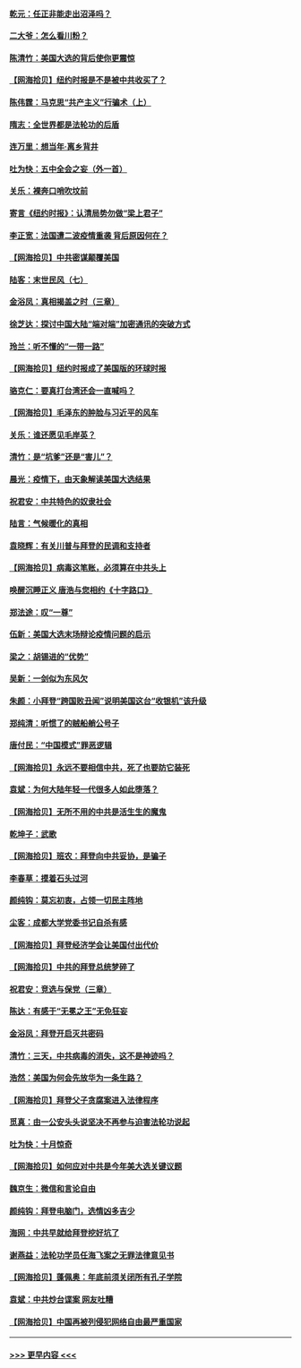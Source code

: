 #### [乾元：任正非能走出沼泽吗？](../pages/nsc993/n12515831.md?t=11010751) 
#### [二大爷：怎么看川粉？](../pages/nsc993/n12515820.md?t=11010751) 
#### [陈清竹：美国大选的背后使你更震惊](../pages/nsc993/n12515589.md?t=11010751) 
#### [【网海拾贝】纽约时报是不是被中共收买了？](../pages/nsc993/n12515122.md?t=11010751) 
#### [陈伟霆：马克思“共产主义”行骗术（上）](../pages/nsc993/n12510217.md?t=11010751) 
#### [隋志：全世界都是法轮功的后盾](../pages/nsc993/n12510636.md?t=11010751) 
#### [连万里：想当年‧离乡背井](../pages/nsc993/n12510623.md?t=11010751) 
#### [吐为快：五中全会之妄（外一首）](../pages/nsc993/n12510470.md?t=11010751) 
#### [关乐：裸奔口哨吹坟前](../pages/nsc993/n12510403.md?t=11010751) 
#### [寄言《纽约时报》：认清局势勿做“梁上君子”](../pages/nsc993/n12510042.md?t=11010751) 
#### [李正宽：法国遭二波疫情重袭 背后原因何在？](../pages/nsc993/n12509971.md?t=11010751) 
#### [【网海拾贝】中共密谋颠覆美国](../pages/nsc993/n12509816.md?t=11010751) 
#### [陆客：末世民风（七）](../pages/nsc993/n12507822.md?t=11010751) 
#### [金浴凤：真相揭盖之时（三章）](../pages/nsc993/n12507804.md?t=11010751) 
#### [徐芝达：探讨中国大陆“端对端”加密通讯的突破方式](../pages/nsc993/n12507682.md?t=11010751) 
#### [玲兰：听不懂的“一带一路”](../pages/nsc993/n12507669.md?t=11010751) 
#### [【网海拾贝】纽约时报成了美国版的环球时报](../pages/nsc993/n12507053.md?t=11010751) 
#### [骆克仁：要真打台湾还会一直喊吗？](../pages/nsc993/n12506843.md?t=11010751) 
#### [【网海拾贝】毛泽东的肿脸与习近平的风车](../pages/nsc993/n12504537.md?t=11010751) 
#### [关乐：谁还愿见毛岸英？](../pages/nsc993/n12503866.md?t=11010751) 
#### [清竹：是“坑爹”还是“害儿”？](../pages/nsc993/n12503034.md?t=11010751) 
#### [晨光：疫情下，由天象解读美国大选结果](../pages/nsc993/n12502536.md?t=11010751) 
#### [祝君安：中共特色的奴隶社会](../pages/nsc993/n12501529.md?t=11010751) 
#### [陆言：气候暖化的真相](../pages/nsc993/n12501183.md?t=11010751) 
#### [袁晓辉：有关川普与拜登的民调和支持者](../pages/nsc993/n12500433.md?t=11010751) 
#### [【网海拾贝】病毒这笔账，必须算在中共头上](../pages/nsc993/n12500320.md?t=11010751) 
#### [唤醒沉睡正义 唐浩与您相约《十字路口》](../pages/nsc993/n12497980.md?t=11010751) 
#### [郑法途：叹“一尊”](../pages/nsc993/n12498837.md?t=11010751) 
#### [伍新：美国大选末场辩论疫情问题的启示](../pages/nsc993/n12498829.md?t=11010751) 
#### [梁之：胡锡进的“优势”](../pages/nsc993/n12498780.md?t=11010751) 
#### [吴新：一剑似为东风欠](../pages/nsc993/n12498772.md?t=11010751) 
#### [朱颜：小拜登“跨国败丑闻”说明美国这台“收银机”该升级](../pages/nsc993/n12498731.md?t=11010751) 
#### [郑纯清：听惯了的贼船艄公号子](../pages/nsc993/n12498721.md?t=11010751) 
#### [唐付民：“中国模式”罪恶逻辑](../pages/nsc993/n12498310.md?t=11010751) 
#### [【网海拾贝】永远不要相信中共，死了也要防它装死](../pages/nsc993/n12498162.md?t=11010751) 
#### [袁斌：为何大陆年轻一代很多人如此堕落？](../pages/nsc993/n12495696.md?t=11010751) 
#### [【网海拾贝】无所不用的中共是活生生的魔鬼](../pages/nsc993/n12495621.md?t=11010751) 
#### [乾坤子：武歌](../pages/nsc993/n12493391.md?t=11010751) 
#### [【网海拾贝】班农：拜登向中共妥协，是骗子](../pages/nsc993/n12492877.md?t=11010751) 
#### [李春草：摸着石头过河](../pages/nsc993/n12491121.md?t=11010751) 
#### [颜纯钩：莫忘初衷，占领一切民主阵地](../pages/nsc993/n12490965.md?t=11010751) 
#### [尘客：成都大学党委书记自杀有感](../pages/nsc993/n12490950.md?t=11010751) 
#### [【网海拾贝】拜登经济学会让美国付出代价](../pages/nsc993/n12489662.md?t=11010751) 
#### [【网海拾贝】中共的拜登总统梦碎了](../pages/nsc993/n12487896.md?t=11010751) 
#### [祝君安：竞选与保党（三章）](../pages/nsc993/n12487258.md?t=11010751) 
#### [陈达：有感于“无冕之王”无免狂妄](../pages/nsc993/n12485133.md?t=11010751) 
#### [金浴凤：拜登开启灭共密码](../pages/nsc993/n12485125.md?t=11010751) 
#### [清竹：三天，中共病毒的消失，这不是神迹吗？](../pages/nsc993/n12485027.md?t=11010751) 
#### [浩然：美国为何会先放华为一条生路？](../pages/nsc993/n12484997.md?t=11010751) 
#### [【网海拾贝】拜登父子贪腐案进入法律程序](../pages/nsc993/n12484957.md?t=11010751) 
#### [觅真：由一公安头头说坚决不再参与迫害法轮功说起](../pages/nsc993/n12484212.md?t=11010751) 
#### [吐为快：十月惊奇](../pages/nsc993/n12484172.md?t=11010751) 
#### [【网海拾贝】如何应对中共是今年美大选关键议题](../pages/nsc993/n12483755.md?t=11010751) 
#### [魏京生：微信和言论自由](../pages/nsc993/n12483372.md?t=11010751) 
#### [颜纯钩：拜登电脑门，选情凶多吉少](../pages/nsc993/n12482666.md?t=11010751) 
#### [海网：中共早就给拜登挖好坑了](../pages/nsc993/n12482660.md?t=11010751) 
#### [谢燕益：法轮功学员任海飞案之无罪法律意见书](../pages/nsc993/n12482512.md?t=11010751) 
#### [【网海拾贝】蓬佩奥：年底前须关闭所有孔子学院](../pages/nsc993/n12482443.md?t=11010751) 
#### [袁斌：中共炒台谍案 网友吐糟](../pages/nsc993/n12481564.md?t=11010751) 
#### [【网海拾贝】中国再被列侵犯网络自由最严重国家](../pages/nsc993/n12479643.md?t=11010751) 

----
#### [ >>> 更早内容 <<< ](../indexes/nsc993-earlier.md)

